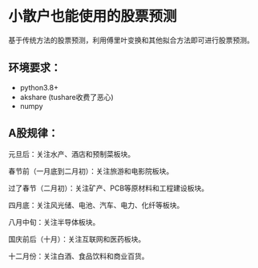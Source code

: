 # 小散户也能使用的股票预测
基于传统方法的股票预测，利用傅里叶变换和其他拟合方法即可进行股票预测。
## 环境要求：
* python3.8+
* akshare (tushare收费了恶心)
* numpy
## A股规律：
元旦后：关注水产、酒店和预制菜板块。

春节前（一月底到二月初）：关注旅游和电影院板块。

过了春节（二月初）：关注矿产、PCB等原材料和工程建设板块。

四月底：关注风光储、电池、汽车、电力、化纤等板块。

八月中旬：关注半导体板块。

国庆前后（十月）：关注互联网和医药板块。

十二月份：关注白酒、食品饮料和商业百货。
